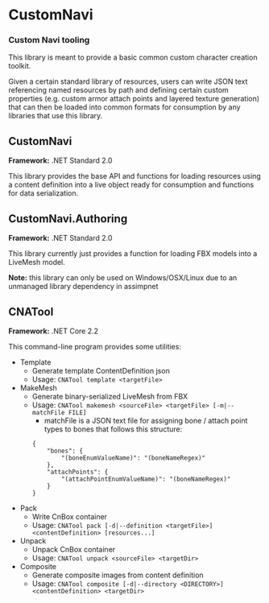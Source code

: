 # CustomNavi
### Custom Navi tooling

This library is meant to provide a basic common custom character creation toolkit.

Given a certain standard library of resources, users can write JSON text referencing named resources by path and defining certain custom properties (e.g. custom armor attach points and layered texture generation) that can then be loaded into common formats for consumption by any libraries that use this library.

## CustomNavi

**Framework:** .NET Standard 2.0

This library provides the base API and functions for loading resources using a content definition into a live object ready for consumption and functions for data serialization.

## CustomNavi.Authoring

**Framework:** .NET Standard 2.0

This library currently just provides a function for loading FBX models into a LiveMesh model.

**Note:** this library can only be used on Windows/OSX/Linux due to an unmanaged library dependency in assimpnet

## CNATool

**Framework:** .NET Core 2.2

This command-line program provides some utilities:
* Template
  - Generate template ContentDefinition json
  - Usage: `CNATool template <targetFile>`
* MakeMesh
  - Generate binary-serialized LiveMesh from FBX
  - Usage: `CNATool makemesh <sourceFile> <targetFile> [-m|--matchFile FILE]`
    - matchFile is a JSON text file for assigning bone / attach point types to bones that follows this structure:
    ```
    {
        "bones": {
            "(boneEnumValueName)": "(boneNameRegex)"
        },
        "attachPoints": {
            "(attachPointEnumValueName)": "(boneNameRegex)"
        }
    }
    ```
* Pack
  - Write CnBox container
  - Usage: `CNATool pack [-d|--definition <targetFile>] <contentDefinition> [resources...]`
* Unpack
  - Unpack CnBox container
  - Usage: `CNATool unpack <sourceFile> <targetDir>`
* Composite
  - Generate composite images from content definition
  - Usage: `CNATool composite [-d|--directory <DIRECTORY>] <contentDefinition> <targetDir>`
